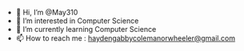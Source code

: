 - 👋 Hi, I’m @May310
- 👀 I’m interested in Computer Science
- 🌱 I’m currently learning Computer Science
- 📫 How to reach me : haydengabbycolemanorwheeler@gmail.com 



